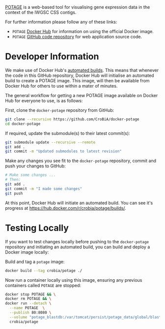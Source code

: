 [POTAGE](https://github.com/CroBiA/potage) is a web-based tool for visualising gene expression data in the context
of the IWGSC CSS contigs.

For further information please follow any of these links:

 * `POTAGE` [Docker Hub](https://hub.docker.com/r/crobia/potage/) for information on using the official Docker image.
 * `POTAGE` [GitHub code repository](https://github.com/CroBiA/potage) for web application source code.

# Developer Information

We make use of Docker Hub's [automated builds](https://docs.docker.com/docker-hub/builds/). This means that whenever the code
in this GitHub repository, Docker Hub will initialise an automated build to create a POTAGE image. This image, will then be
available from Docker Hub for others to use within a mater of minutes.

The general workflow for getting a new POTAGE image available on Docker Hub for everyone to use, is as follows:

First, clone the `docker-potage` repository from GitHub:

```bash
git clone --recursive https://github.com/CroBiA/docker-potage
cd docker-potage
```

If required, update the submodule(s) to their latest commit(s):

```bash
git submodule update --recursive --remote
git add .
git commit -m "Updated submodules to latest revision"
```

Make any changes you see fit to the `docker-potage` repository, commit and push your changes to GitHub:

```bash
# Make some changes ...
# Then:
git add .
git commit -m "I made some changes"
git push
```

At this point, Docker Hub will initiate an automated build. You can see it's progress at https://hub.docker.com/r/crobia/potage/builds/.

# Testing Locally

If you want to test changes locally before pushing to the `docker-potage` repository and initiating an automated build, you
can build and deploy a Docker image locally:

Build and tag a `potage` image:

```bash
docker build --tag crobia/potage ./
```

Now run a container locally using this image, ensuring any previous containers called `POTAGE` are stopped:

```bash
docker stop POTAGE && \
docker rm POTAGE && \
docker run --detach \
  --name POTAGE  \
  --publish 80:8080 \
  --volume "potage_blastdb:/var/tomcat/persist/potage_data/global/blast_db" \
  crobia/potage
```
